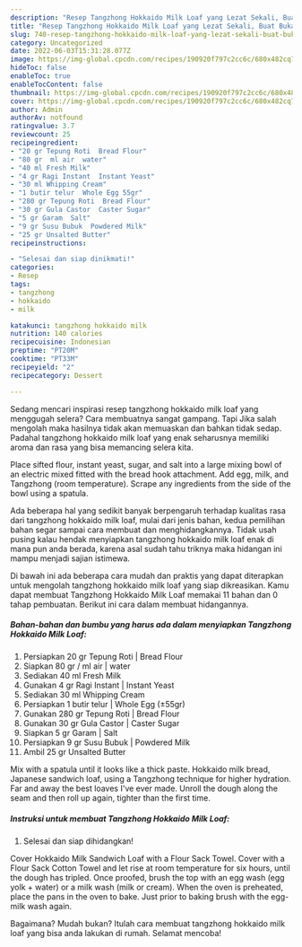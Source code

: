 ```yaml
---
description: "Resep Tangzhong Hokkaido Milk Loaf yang Lezat Sekali, Buat Buka Puasa Bikin Ngiler"
title: "Resep Tangzhong Hokkaido Milk Loaf yang Lezat Sekali, Buat Buka Puasa Bikin Ngiler"
slug: 740-resep-tangzhong-hokkaido-milk-loaf-yang-lezat-sekali-buat-buka-puasa-bikin-ngiler
category: Uncategorized
date: 2022-06-03T15:31:28.077Z
image: https://img-global.cpcdn.com/recipes/190920f797c2cc6c/680x482cq70/tangzhong-hokkaido-milk-loaf-foto-resep-utama.jpg
hideToc: false
enableToc: true
enableTocContent: false
thumbnail: https://img-global.cpcdn.com/recipes/190920f797c2cc6c/680x482cq70/tangzhong-hokkaido-milk-loaf-foto-resep-utama.jpg
cover: https://img-global.cpcdn.com/recipes/190920f797c2cc6c/680x482cq70/tangzhong-hokkaido-milk-loaf-foto-resep-utama.jpg
author: Admin
authorAv: notfound
ratingvalue: 3.7
reviewcount: 25
recipeingredient:
- "20 gr Tepung Roti  Bread Flour"
- "80 gr  ml air  water"
- "40 ml Fresh Milk"
- "4 gr Ragi Instant  Instant Yeast"
- "30 ml Whipping Cream"
- "1 butir telur  Whole Egg 55gr"
- "280 gr Tepung Roti  Bread Flour"
- "30 gr Gula Castor  Caster Sugar"
- "5 gr Garam  Salt"
- "9 gr Susu Bubuk  Powdered Milk"
- "25 gr Unsalted Butter"
recipeinstructions:

- "Selesai dan siap dinikmati!"
categories:
- Resep
tags:
- tangzhong
- hokkaido
- milk

katakunci: tangzhong hokkaido milk 
nutrition: 140 calories
recipecuisine: Indonesian
preptime: "PT20M"
cooktime: "PT33M"
recipeyield: "2"
recipecategory: Dessert

---
```



Sedang mencari inspirasi resep tangzhong hokkaido milk loaf yang menggugah selera? Cara membuatnya sangat gampang. Tapi Jika salah mengolah maka hasilnya tidak akan memuaskan dan bahkan tidak sedap. Padahal tangzhong hokkaido milk loaf yang enak seharusnya memiliki aroma dan rasa yang bisa memancing selera kita.


Place sifted flour, instant yeast, sugar, and salt into a large mixing bowl of an electric mixed fitted with the bread hook attachment. Add egg, milk, and Tangzhong (room temperature). Scrape any ingredients from the side of the bowl using a spatula.

Ada beberapa hal yang sedikit banyak berpengaruh terhadap kualitas rasa dari tangzhong hokkaido milk loaf, mulai dari jenis bahan, kedua pemilihan bahan segar sampai cara membuat dan menghidangkannya. Tidak usah pusing kalau hendak menyiapkan tangzhong hokkaido milk loaf enak di mana pun anda berada, karena asal sudah tahu triknya maka hidangan ini mampu menjadi sajian istimewa.


Di bawah ini ada beberapa cara mudah dan praktis yang dapat diterapkan untuk mengolah tangzhong hokkaido milk loaf yang siap dikreasikan. Kamu dapat membuat Tangzhong Hokkaido Milk Loaf memakai 11 bahan dan 0 tahap pembuatan. Berikut ini cara dalam membuat hidangannya.

<!--inarticleads1-->

##### Bahan-bahan dan bumbu yang harus ada dalam menyiapkan Tangzhong Hokkaido Milk Loaf:

1. Persiapkan 20 gr Tepung Roti | Bread Flour
1. Siapkan 80 gr / ml air | water
1. Sediakan 40 ml Fresh Milk
1. Gunakan 4 gr Ragi Instant | Instant Yeast
1. Sediakan 30 ml Whipping Cream
1. Persiapkan 1 butir telur | Whole Egg (±55gr)
1. Gunakan 280 gr Tepung Roti | Bread Flour
1. Gunakan 30 gr Gula Castor | Caster Sugar
1. Siapkan 5 gr Garam | Salt
1. Persiapkan 9 gr Susu Bubuk | Powdered Milk
1. Ambil 25 gr Unsalted Butter


Mix with a spatula until it looks like a thick paste. Hokkaido milk bread, Japanese sandwich loaf, using a Tangzhong technique for higher hydration. Far and away the best loaves I&#39;ve ever made. Unroll the dough along the seam and then roll up again, tighter than the first time. 

<!--inarticleads2-->

##### Instruksi untuk membuat Tangzhong Hokkaido Milk Loaf:


1. Selesai dan siap dihidangkan!

Cover Hokkaido Milk Sandwich Loaf with a Flour Sack Towel. Cover with a Flour Sack Cotton Towel and let rise at room temperature for six hours, until the dough has tripled. Once proofed, brush the top with an egg wash (egg yolk + water) or a milk wash (milk or cream). When the oven is preheated, place the pans in the oven to bake. Just prior to baking brush with the egg-milk wash again. 

Bagaimana? Mudah bukan? Itulah cara membuat tangzhong hokkaido milk loaf yang bisa anda lakukan di rumah. Selamat mencoba!
